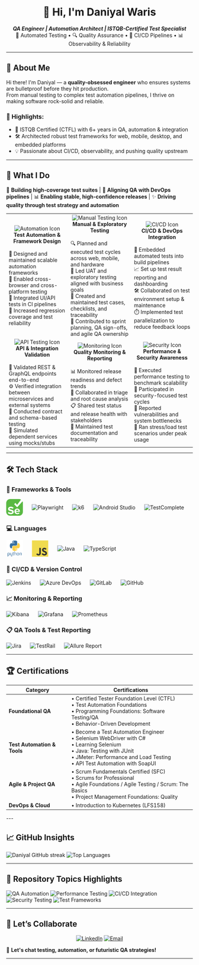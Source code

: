 <!--
  👋 Hello, I'm Daniyal Waris!
  QA Engineer ensuring delivery of high-reliability software and systems.
-->

<h1 align="center">👋 Hi, I'm Daniyal Waris</h1>
<p align="center">
  <em><strong>QA Engineer | Automation Architect | ISTQB-Certified Test Specialist</strong></em><br/>
  🧪 Automated Testing • 🔍 Quality Assurance • 🔄 CI/CD Pipelines • 📊 Observability & Reliability
</p>

---

## 🚀 About Me

Hi there! I'm Daniyal — a **quality-obsessed engineer** who ensures systems are bulletproof before they hit production.  
From manual testing to complex test automation pipelines, I thrive on making software rock-solid and reliable.  

### 🔑 Highlights:
- 🏅 ISTQB Certified (CTFL) with 6+ years in QA, automation & integration  
- 🛠️ Architected robust test frameworks for web, mobile, desktop, and embedded platforms  
- 💡 Passionate about CI/CD, observability, and pushing quality upstream  

---

## 💼 What I Do

🧪 **Building high-coverage test suites** | 🤝 **Aligning QA with DevOps pipelines** | 📊 **Enabling stable, high-confidence releases** | ✨ **Driving quality through test strategy and automation**


<table>
  <tr>
    <td align="center" width="320" height="220">
      <img src="https://cdn-icons-png.flaticon.com/128/18573/18573703.png" width="50" alt="Automation Icon"/><br>
      <strong>Test Automation & Framework Design</strong><br><br>
      <div align="left">
        📌 Designed and maintained scalable automation frameworks<br>
        📌 Enabled cross-browser and cross-platform testing<br>
        📌 Integrated UI/API tests in CI pipelines<br>
        📌 Increased regression coverage and test reliability
      </div>
    </td>
    <td align="center" width="320" height="220">
      <img src="https://cdn-icons-png.flaticon.com/128/3281/3281329.png" width="50" alt="Manual Testing Icon"/><br>
      <strong>Manual & Exploratory Testing</strong><br><br>
      <div align="left">
        🔍 Planned and executed test cycles across web, mobile, and hardware<br>
        🧭 Led UAT and exploratory testing aligned with business goals<br>
        📝 Created and maintained test cases, checklists, and traceability<br>
        🧠 Contributed to sprint planning, QA sign-offs, and agile QA ownership
      </div>
    </td>
    <td align="center" width="320" height="220">
      <img src="https://cdn-icons-png.flaticon.com/128/11518/11518711.png" width="50" alt="CI/CD Icon"/><br>
      <strong>CI/CD & DevOps Integration</strong><br><br>
      <div align="left">
        🔄 Embedded automated tests into build pipelines<br>
        📈 Set up test result reporting and dashboarding<br>
        🛠️ Collaborated on test environment setup & maintenance<br>
        ⏱️ Implemented test parallelization to reduce feedback loops
      </div>
    </td>
  </tr>
  <tr>
    <td align="center" width="320" height="220">
      <img src="https://cdn-icons-png.flaticon.com/128/18889/18889881.png" width="50" alt="API Testing Icon"/><br>
      <strong>API & Integration Validation</strong><br><br>
      <div align="left">
        🔗 Validated REST & GraphQL endpoints end-to-end<br>
        ⚙️ Verified integration between microservices and external systems<br>
        🧾 Conducted contract and schema-based testing<br>
        🚦 Simulated dependent services using mocks/stubs
      </div>
    </td>
    <td align="center" width="320" height="220">
      <img src="https://cdn-icons-png.flaticon.com/128/15165/15165488.png" width="50" alt="Monitoring Icon"/><br>
      <strong>Quality Monitoring & Reporting</strong><br><br>
      <div align="left">
        📊 Monitored release readiness and defect trends<br>
        🧩 Collaborated in triage and root cause analysis<br>
        📋 Shared test status and release health with stakeholders<br>
        📂 Maintained test documentation and traceability
      </div>
    </td>
    <td align="center" width="320" height="220">
      <img src="https://cdn-icons-png.flaticon.com/128/2910/2910795.png" width="50" alt="Security Icon"/><br>
      <strong>Performance & Security Awareness</strong><br><br>
      <div align="left">
        🚀 Executed performance testing to benchmark scalability<br>
        🔐 Participated in security-focused test cycles<br>
        🧯 Reported vulnerabilities and system bottlenecks<br>
        🧪 Ran stress/load test scenarios under peak usage
      </div>
    </td>
  </tr>
</table>

---

## 🛠️ Tech Stack

<h3>🧪 Frameworks & Tools</h3>
<p align="left">
  <img src="https://raw.githubusercontent.com/tandpfun/skill-icons/65dea6c4eaca7da319e552c09f4cf5a9a8dab2c8/icons/Selenium.svg" alt="Selenium" height="45" style="margin-right: 20px; vertical-align: middle;" title="Selenium WebDriver" />
  <img src="https://cdn.jsdelivr.net/gh/devicons/devicon@latest/icons/playwright/playwright-original.svg" alt="Playwright" height="45" style="margin-right: 20px; vertical-align: middle;" title="Playwright" />
  <img src="https://cdn.jsdelivr.net/gh/devicons/devicon@latest/icons/k6/k6-original.svg" alt="k6" height="45" style="margin-right: 20px; vertical-align: middle;" title="k6 (Load Testing)" />
  <img src="https://cdn.jsdelivr.net/gh/devicons/devicon@latest/icons/androidstudio/androidstudio-original-wordmark.svg" alt="Android Studio" height="45" style="margin-right: 20px; vertical-align: middle;" title="Android Studio (Mobile Debugging)" />
  <img src="https://www.vectorlogo.zone/logos/smartbear/smartbear-ar21.svg" alt="TestComplete" height="45" style="margin-right: 20px; vertical-align: middle;" title="TestComplete (SmartBear)" />
</p>

<h3>💻 Languages</h3>
<p align="left">
  <img src="https://raw.githubusercontent.com/devicons/devicon/master/icons/python/python-original-wordmark.svg" alt="Python" height="45" style="margin-right: 20px; vertical-align: middle;" title="Python" />
  <img src="https://raw.githubusercontent.com/devicons/devicon/master/icons/javascript/javascript-original.svg" alt="JavaScript" height="45" style="margin-right: 20px; vertical-align: middle;" title="JavaScript" />
  <img src="https://www.vectorlogo.zone/logos/java/java-ar21.svg" alt="Java" height="45" style="margin-right: 20px; vertical-align: middle;" title="Java" />
  <img src="https://www.vectorlogo.zone/logos/typescriptlang/typescriptlang-icon.svg" alt="TypeScript" height="45" style="margin-right: 20px; vertical-align: middle;" title="TypeScript" />
</p>

<h3>🔄 CI/CD & Version Control</h3>
<p align="left">
  <img src="https://www.vectorlogo.zone/logos/jenkins/jenkins-ar21.svg" alt="Jenkins" height="45" style="margin-right: 20px; vertical-align: middle;" title="Jenkins" />
  <img src="https://cdn.jsdelivr.net/gh/devicons/devicon@latest/icons/azuredevops/azuredevops-original.svg" alt="Azure DevOps" height="45" style="margin-right: 20px; vertical-align: middle;" title="Azure Pipelines" />
  <img src="https://www.vectorlogo.zone/logos/gitlab/gitlab-ar21.svg" alt="GitLab" height="45" style="margin-right: 20px; vertical-align: middle;" title="GitLab CI" />
  <img src="https://www.vectorlogo.zone/logos/github/github-ar21.svg" alt="GitHub" height="45" style="margin-right: 20px; vertical-align: middle;" title="GitHub" />
</p>

<h3>📈 Monitoring & Reporting</h3>
<p align="left">
  <img src="https://www.vectorlogo.zone/logos/elasticco_kibana/elasticco_kibana-ar21.svg" alt="Kibana" height="45" style="margin-right: 20px; vertical-align: middle;" title="Kibana" />
  <img src="https://www.vectorlogo.zone/logos/grafana/grafana-ar21.svg" alt="Grafana" height="45" style="margin-right: 20px; vertical-align: middle;" title="Grafana" />
  <img src="https://www.vectorlogo.zone/logos/prometheusio/prometheusio-ar21.svg" alt="Prometheus" height="45" style="margin-right: 20px; vertical-align: middle;" title="Prometheus" />
</p>

<h3>📋 QA Tools & Test Reporting</h3>
<p align="left">
  <img src="https://www.vectorlogo.zone/logos/atlassian_jira/atlassian_jira-ar21.svg" alt="Jira" height="45" style="margin-right: 20px; vertical-align: middle;" title="Jira" />
  <img src="https://cdn.brandfetch.io/idylTcVOhZ/theme/light/logo.svg?c=1dxbfHSJFAPEGdCLU4o5B" alt="TestRail" height="45" style="margin-right: 20px; vertical-align: middle;" title="TestRail" />
  <img src="https://allurereport.org/svg/logo-report-sign.svg" alt="Allure Report" height="45" style="margin-right: 20px; vertical-align: middle;" title="Allure Report" />
</p>


---

## 🏆 Certifications

<table>
  <thead>
    <tr>
      <th>Category</th>
      <th>Certifications</th>
    </tr>
  </thead>
  <tbody>
    <tr>
      <td><strong>Foundational QA</strong></td>
      <td>
        • Certified Tester Foundation Level (CTFL)<br>
        • Test Automation Foundations<br>
        • Programming Foundations: Software Testing/QA<br>
        • Behavior-Driven Development
      </td>
    </tr>
    <tr>
      <td><strong>Test Automation & Tools</strong></td>
      <td>
        • Become a Test Automation Engineer<br>
        • Selenium WebDriver with C#<br>
        • Learning Selenium<br>
        • Java: Testing with JUnit<br>
        • JMeter: Performance and Load Testing<br>
        • API Test Automation with SoapUI
      </td>
    </tr>
    <tr>
      <td><strong>Agile & Project QA</strong></td>
      <td>
        • Scrum Fundamentals Certified (SFC)<br>
        • Scrums for Professional<br>
        • Agile Foundations / Agile Testing / Scrum: The Basics<br>
        • Project Management Foundations: Quality
      </td>
    </tr>
    <tr>
      <td><strong>DevOps & Cloud</strong></td>
      <td>
        • Introduction to Kubernetes (LFS158)
      </td>
    </tr>
  </tbody>
</table>
---

## 📈 GitHub Insights

<div align="left">
  <img src="https://github-readme-streak-stats.herokuapp.com/?user=daniyalwaris&theme=radical" alt="Daniyal GitHub streak" />
  <img src="https://github-readme-stats.vercel.app/api/top-langs/?username=daniyalwaris&layout=compact&theme=radical" alt="Top Languages" />
</div>

---

## 🚀 Repository Topics Highlights

![QA Automation](https://img.shields.io/badge/QA%20Automation-5-green?style=for-the-badge)
![Performance Testing](https://img.shields.io/badge/Performance%20Testing-2-orange?style=for-the-badge)
![CI/CD Integration](https://img.shields.io/badge/CI%2FCD-4-blue?style=for-the-badge)
![Security Testing](https://img.shields.io/badge/Security%20Testing-1-red?style=for-the-badge)
![Test Frameworks](https://img.shields.io/badge/Test%20Frameworks-3-purple?style=for-the-badge)

---

## 🤝 Let’s Collaborate

<p align="center">
  <a href="https://linkedin.com/in/daniyalwaris" target="_blank"><img src="https://img.shields.io/badge/LinkedIn-0077B5?logo=linkedin&logoColor=white" alt="LinkedIn"/></a>
  <a href="mailto:daniyalwaris92@gmail.com"><img src="https://img.shields.io/badge/Email-D14836?logo=gmail&logoColor=white" alt="Email"/></a>
</p>

💬 **Let's chat testing, automation, or futuristic QA strategies!**  

---

